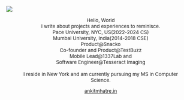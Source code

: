 
![](https://komarev.com/ghpvc/?ankitmhatre&color=green)

<p align="center">
<!--  <img src="/me_tsq.png" style="
     display: block;
  margin-left: auto;
  margin-right: auto;
  width: 10%;" class="lazyload"><br> -->


  <div style="display: block;
  font-size: small;
margin-left: auto;
margin-right: auto;
width: 90%;
text-align: center;">
    
<p align="center">
  Hello, World <br>
    I write about projects and experiences to reminisce.<br>
    Pace University, NYC, US(2022-2024 CS) <br>
    Mumbai University, India(2014-2018 CSE)<br><be>
    Product@Snacko<br>
    Co-founder and Product@TestBuzz<br>Mobile Lead@1337Lab and<br>Software Engineer@Tesseract Imaging<br><br>
    I reside in New York and am currently pursuing my MS in Computer Science.<br>
     
  </p>
    <p align="center">
    <a href="https://ankitmhatre.in/">ankitmhatre.in</a>
        </p>
  </div><br>


</p> 

<!-- ![Anurag's GitHub stats](https://github-readme-stats.vercel.app/api?username=ankitmhatre&show_icons=true&theme=radical) -->
<!--
**ankitmhatre/ankitmhatre** is a ✨ _special_ ✨ repository because its `README.md` (this file) appears on your GitHub profile.

Here are some ideas to get you started:

- 🔭 I’m currently working on ...
- 🌱 I’m currently learning ...
- 👯 I’m looking to collaborate on ...
- 🤔 I’m looking for help with ...
- 💬 Ask me about ...
- 📫 How to reach me: ...
- 😄 Pronouns: ...
- ⚡ Fun fact: ...
-->
